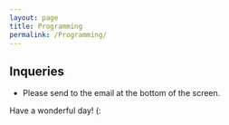 ```yaml
---
layout: page
title: Programming
permalink: /Programming/
---
```

Inqueries
--------
- Please send to the email at the bottom of the screen.

Have a wonderful day! (:
